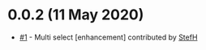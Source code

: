 # 0.0.2 (11 May 2020)
- [#1](https://github.com/StefH/jsMind.Blazor/pull/1) - Multi select [enhancement] contributed by [StefH](https://github.com/StefH)

